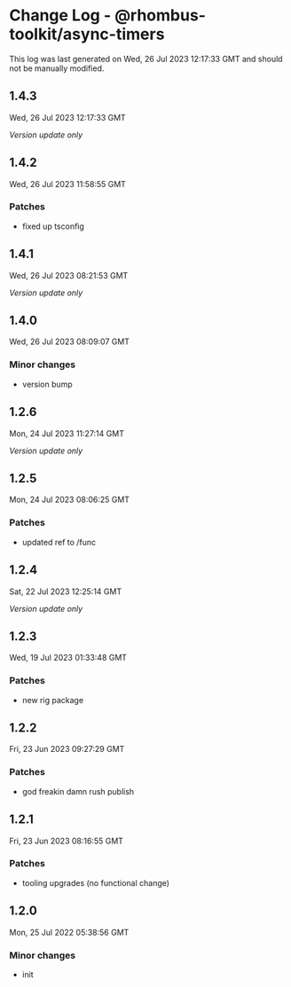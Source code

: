 # Change Log - @rhombus-toolkit/async-timers

This log was last generated on Wed, 26 Jul 2023 12:17:33 GMT and should not be manually modified.

## 1.4.3
Wed, 26 Jul 2023 12:17:33 GMT

_Version update only_

## 1.4.2
Wed, 26 Jul 2023 11:58:55 GMT

### Patches

- fixed up tsconfig

## 1.4.1
Wed, 26 Jul 2023 08:21:53 GMT

_Version update only_

## 1.4.0
Wed, 26 Jul 2023 08:09:07 GMT

### Minor changes

- version bump

## 1.2.6
Mon, 24 Jul 2023 11:27:14 GMT

_Version update only_

## 1.2.5
Mon, 24 Jul 2023 08:06:25 GMT

### Patches

- updated ref to /func

## 1.2.4
Sat, 22 Jul 2023 12:25:14 GMT

_Version update only_

## 1.2.3
Wed, 19 Jul 2023 01:33:48 GMT

### Patches

- new rig package

## 1.2.2
Fri, 23 Jun 2023 09:27:29 GMT

### Patches

- god freakin damn rush publish

## 1.2.1
Fri, 23 Jun 2023 08:16:55 GMT

### Patches

- tooling upgrades (no functional change)

## 1.2.0
Mon, 25 Jul 2022 05:38:56 GMT

### Minor changes

- init

